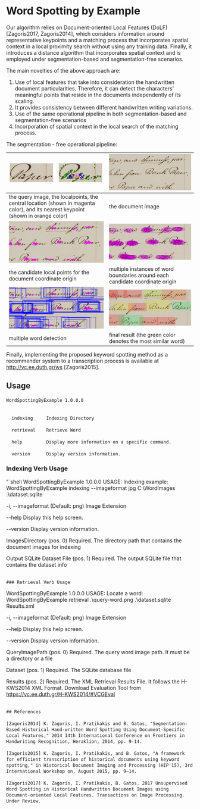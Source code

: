# Word Spotting by Example

Our algorithm relies on Document-oriented Local Features (DoLF) [Zagoris2017, Zagoris2014], which considers information around representative keypoints and a matching process that incorporates spatial context in a local proximity search without using any training data. Finally, it introduces a distance algorithm that incorporates spatial context and is employed under segmentation-based and segmentation-free scenarios.

The main novelties of the above approach are:

1. Use of local features that take into consideration the handwritten document particularities. Therefore, it can detect the characters' meaningful points that reside in the documents independently of its scaling.
2. It provides consistency between different handwritten writing variations.
3. Use of the same operational pipeline in both segmentation-based and segmentation-free scenarios
4. Incorporation of spatial context in the local search of the matching process.

The segmentation - free operational pipeline:

![query image](1.png) | ![the document image](2.png)
----------------------|-----------------------------
the query image, the localpoints, the central location (shown in magenta color), and its nearest keypoint  (shown in orange color) | the document image
![candidate local points](3.png) | ![multiple instances of word boundaries](4.png)
the candidate local points for the document coordinate origin | multiple instances of word boundaries around each candidate coordinate origin
![multiple word detection](5.png) | ![final result](6.png)
multiple word detection | final result (the green color denotes the most similar word)

Finally, implementing the proposed keyword spotting method as a recommender system to a transcription process is available at <http://vc.ee.duth.gr/ws> [Zagoris2015].

## Usage

```
WordSpottingByExample 1.0.0.0


  indexing     Indexing Directory

  retrieval    Retrieve Word

  help         Display more information on a specific command.

  version      Display version information.
```

### Indexing Verb Usage

"`shell
WordSpottingByExample 1.0.0.0
USAGE:
Indexing example:
  WordSpottingByExample indexing --imageformat jpg C:\WordImages .\dataset.sqlite

  -i, --imageformat                      (Default: png) Image Extension

  --help                                 Display this help screen.

  --version                              Display version information.

  ImagesDirectory (pos. 0)               Required. The directory path that contains the document images for indexing

  Output SQLite Dataset File (pos. 1)    Required. The output SQLite file that contains the dataset info

```

### Retrieval Verb Usage

```

WordSpottingByExample 1.0.0.0
USAGE:
Locate a word:
  WordSpottingByExample retrieval .\query-word.png .\dataset.sqlite Results.xml

  -i, --imageformat          (Default: png) Image Extension

  --help                     Display this help screen.

  --version                  Display version information.

  QueryImagePath (pos. 0)    Required. The query word image path. It must be a directory or a file

  Dataset (pos. 1)           Required. The SQLite database file

  Results (pos. 2)           Required. The XML Retrieval Results File. It follows the H-KWS2014 XML Format. Download
                             Evaluation Tool from <https://vc.ee.duth.gr/H-KWS2014/#VCGEval>

```

## References

[Zagoris2014] K. Zagoris, I. Pratikakis and B. Gatos, "Segmentation-Based Historical Hand-written Word Spotting Using Document-Specific Local Features," 2014 14th International Conference on Frontiers in Handwriting Recognition, Heraklion, 2014, pp. 9-14.

[Zagoris2015] K. Zagoris, I. Pratikakis, and B. Gatos, "A framework for efficient transcription of historical documents using keyword spotting," in Historical Document Imaging and Processing (HIP'15), 3rd International Workshop on, August 2015, pp. 9–14.

[Zagoris2017] K. Zagoris, I. Pratikakis, B. Gatos. 2017 Unsupervised Word Spotting in Historical Handwritten Document Images using Document-oriented Local Features. Transactions on Image Processing. Under Review.
